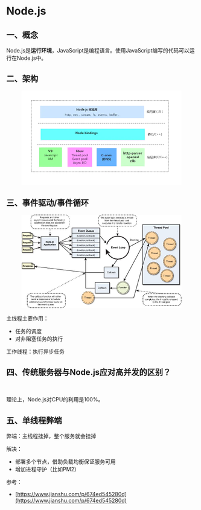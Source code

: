 # Node.js

## 一、概念

Node.js是**运行环境**，JavaScript是编程语言。使用JavaScript编写的代码可以运行在Node.js中。

## 二、架构

<div align="left">

<figure><img src="../../.gitbook/assets/image (1) (1).png" alt=""><figcaption></figcaption></figure>

</div>

## 三、事件驱动/事件循环

<figure><img src="../../.gitbook/assets/image (15).png" alt=""><figcaption></figcaption></figure>

主线程主要作用：

* 任务的调度
* 对非阻塞任务的执行

工作线程：执行异步任务

## 四、传统服务器与Node.js应对高并发的区别？

<figure><img src="../../.gitbook/assets/UML 图 (1).jpg" alt=""><figcaption></figcaption></figure>

理论上，Node.js对CPU的利用是100%。



## 五、单线程弊端

弊端：主线程挂掉，整个服务就会挂掉

解决：

* 部署多个节点，借助负载均衡保证服务可用
* 增加进程守护（比如PM2）









参考：

* [https://www.jianshu.com/p/674ed545280d](https://www.jianshu.com/p/674ed545280d)
